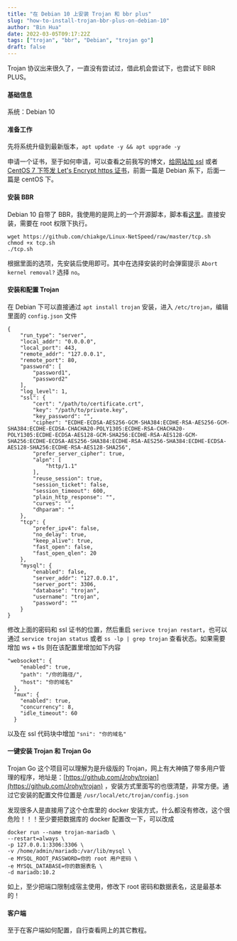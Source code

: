 ```yaml
---
title: "在 Debian 10 上安装 Trojan 和 bbr plus"
slug: "how-to-install-trojan-bbr-plus-on-debian-10"
author: "Bin Hua"
date: 2022-03-05T09:17:22Z
tags: ["trojan", "bbr", "Debian", "trojan go"]
draft: false
---
```


Trojan 协议出来很久了，一直没有尝试过，借此机会尝试下，也尝试下 BBR PLUS。

#### 基础信息

系统：Debian 10

#### 准备工作

先将系统升级到最新版本，`apt update -y && apt upgrade -y`

申请一个证书，至于如何申请，可以查看之前我写的博文，[给网站加 ssl](https://tourcoder.com/ssl-for-website/) 或者 [CentOS 7 下签发 Let's Encrypt https 证书](https://tourcoder.com/get-lets-encrypt-on-centos-7/)，前面一篇是 Debian 系下，后面一篇是 centOS 下。

#### 安装 BBR

Debian 10 自带了 BBR，我使用的是网上的一个开源脚本，脚本看[这里](https://github.com/chiakge/Linux-NetSpeed/raw/master/tcp.sh)。直接安装，需要在 root 权限下执行。

```
wget https://github.com/chiakge/Linux-NetSpeed/raw/master/tcp.sh
chmod +x tcp.sh
./tcp.sh
```

根据里面的选项，先安装后使用即可。其中在选择安装的时会弹窗提示 `Abort kernel removal?` 选择 `no`。

#### 安装和配置 Trojan

在 Debian 下可以直接通过 `apt install trojan` 安装，进入 `/etc/trojan`，编辑里面的 `config.json` 文件

```
{
    "run_type": "server",
    "local_addr": "0.0.0.0",
    "local_port": 443,
    "remote_addr": "127.0.0.1",
    "remote_port": 80,
    "password": [
        "password1",
        "password2"
    ],
    "log_level": 1,
    "ssl": {
        "cert": "/path/to/certificate.crt",
        "key": "/path/to/private.key",
        "key_password": "",
        "cipher": "ECDHE-ECDSA-AES256-GCM-SHA384:ECDHE-RSA-AES256-GCM-SHA384:ECDHE-ECDSA-CHACHA20-POLY1305:ECDHE-RSA-CHACHA20-POLY1305:ECDHE-ECDSA-AES128-GCM-SHA256:ECDHE-RSA-AES128-GCM-SHA256:ECDHE-ECDSA-AES256-SHA384:ECDHE-RSA-AES256-SHA384:ECDHE-ECDSA-AES128-SHA256:ECDHE-RSA-AES128-SHA256",
        "prefer_server_cipher": true,
        "alpn": [
            "http/1.1"
        ],
        "reuse_session": true,
        "session_ticket": false,
        "session_timeout": 600,
        "plain_http_response": "",
        "curves": "",
        "dhparam": ""
    },
    "tcp": {
        "prefer_ipv4": false,
        "no_delay": true,
        "keep_alive": true,
        "fast_open": false,
        "fast_open_qlen": 20
    },
    "mysql": {
        "enabled": false,
        "server_addr": "127.0.0.1",
        "server_port": 3306,
        "database": "trojan",
        "username": "trojan",
        "password": ""
    }
}
``` 

修改上面的密码和 ssl 证书的位置，然后重启 `serivce trojan restart`，也可以通过 `service trojan status` 或者 `ss -lp | grep trojan` 查看状态。如果需要增加 ws + tls 则在该配置里增加如下内容

```
"websocket": {
    "enabled": true,
    "path": "/你的路径/",
    "host": "你的域名"
  },
  "mux": {
    "enabled": true,
    "concurrency": 8,
    "idle_timeout": 60
  }
```

以及在 ssl 代码块中增加 `"sni": "你的域名"`

#### 一键安装 Trojan 和 Trojan Go

Trojan Go 这个项目可以理解为是升级版的 Trojan，网上有大神搞了带多用户管理的程序，地址是：[https://github.com/Jrohy/trojan](https://github.com/Jrohy/trojan) ，安装方式里面写的也很清楚，非常方便。通过它安装的配置文件位置是 `/usr/local/etc/trojan/config.json`

发现很多人是直接用了这个仓库里的 docker 安装方式，什么都没有修改，这个很危险！！！至少要把数据库的 docker 配置改一下，可以改成

```
docker run --name trojan-mariadb \
--restart=always \
-p 127.0.0.1:3306:3306 \
-v /home/admin/mariadb:/var/lib/mysql \
-e MYSQL_ROOT_PASSWORD=你的 root 用户密码 \
-e MYSQL_DATABASE=你的数据表名 \
-d mariadb:10.2
```

如上，至少把端口限制成宿主使用，修改下 root 密码和数据表名，这是最基本的！

#### 客户端

至于在客户端如何配置，自行查看网上的其它教程。
